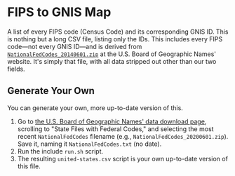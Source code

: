 # FIPS to GNIS Map

A list of every FIPS code (Census Code) and its corresponding GNIS ID. This is nothing but a long CSV file, listing only the IDs. This includes every FIPS code—not every GNIS ID—and is derived from [`NationalFedCodes_20140601.zip`](http://geonames.usgs.gov/docs/federalcodes/NationalFedCodes_20140601.zip) at the U.S. Board of Geographic Names' website. It's simply that file, with all data stripped out other than our two fields.

## Generate Your Own

You can generate your own, more up-to-date version of this.

1. Go to [the U.S. Board of Geographic Names' data download page](https://geonames.usgs.gov/domestic/download_data.htm), scrolling to "State Files with Federal Codes," and selecting the most recent `NationalFedCodes` filename (e.g., `NationalFedCodes_20200601.zip`). Save it, naming it `NationalFedCodes.txt` (no date).
2. Run the include `run.sh` script.
3. The resulting `united-states.csv` script is your own up-to-date version of this file.
